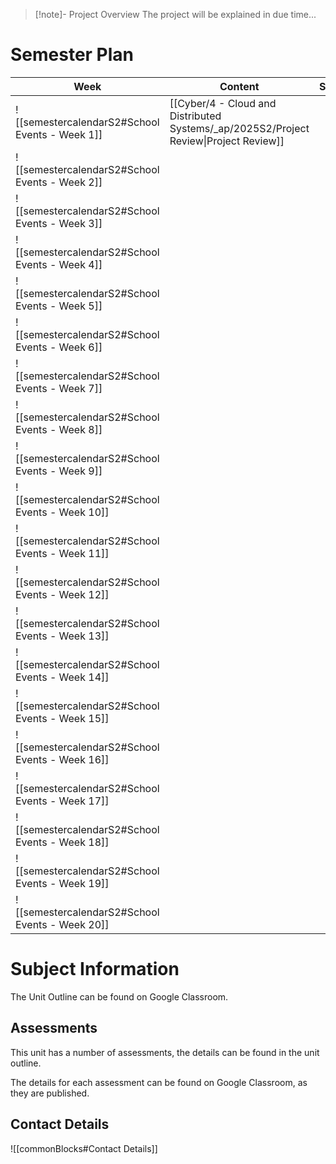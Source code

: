 > [!note]- Project Overview
> The project will be explained in due time...


# Semester Plan


| Week                                            | Content                                                                               | Submissions |
| ----------------------------------------------- | ------------------------------------------------------------------------------------- | ----------- |
| ![[semestercalendarS2#School Events - Week 1]]  | [[Cyber/4 - Cloud and Distributed Systems/_ap/2025S2/Project Review\|Project Review]] |             |
| ![[semestercalendarS2#School Events - Week 2]]  |                                                                                       |             |
| ![[semestercalendarS2#School Events - Week 3]]  |                                                                                       |             |
| ![[semestercalendarS2#School Events - Week 4]]  |                                                                                       |             |
| ![[semestercalendarS2#School Events - Week 5]]  |                                                                                       |             |
| ![[semestercalendarS2#School Events - Week 6]]  |                                                                                       |             |
| ![[semestercalendarS2#School Events - Week 7]]  |                                                                                       |             |
| ![[semestercalendarS2#School Events - Week 8]]  |                                                                                       |             |
| ![[semestercalendarS2#School Events - Week 9]]  |                                                                                       |             |
| ![[semestercalendarS2#School Events - Week 10]] |                                                                                       |             |
| ![[semestercalendarS2#School Events - Week 11]] |                                                                                       |             |
| ![[semestercalendarS2#School Events - Week 12]] |                                                                                       |             |
| ![[semestercalendarS2#School Events - Week 13]] |                                                                                       |             |
| ![[semestercalendarS2#School Events - Week 14]] |                                                                                       |             |
| ![[semestercalendarS2#School Events - Week 15]] |                                                                                       |             |
| ![[semestercalendarS2#School Events - Week 16]] |                                                                                       |             |
| ![[semestercalendarS2#School Events - Week 17]] |                                                                                       |             |
| ![[semestercalendarS2#School Events - Week 18]] |                                                                                       |             |
| ![[semestercalendarS2#School Events - Week 19]] |                                                                                       |             |
| ![[semestercalendarS2#School Events - Week 20]] |                                                                                       |             |

# Subject Information

The Unit Outline can be found on Google Classroom.

## Assessments

This unit has a number of assessments, the details can be found in the unit outline.

The details for each assessment can be found on Google Classroom, as they are published.

## Contact Details

![[commonBlocks#Contact Details]]
